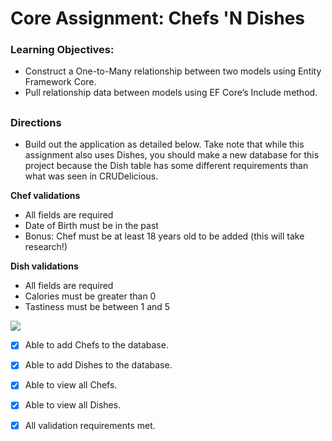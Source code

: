 # Core Assignment: Chefs 'N Dishes

### Learning Objectives:

- Construct a One-to-Many relationship between two models using Entity Framework Core.
- Pull relationship data between models using EF Core’s Include method.

##

### Directions

- Build out the application as detailed below. Take note that while this assignment also uses Dishes, you should make a new database for this project because the Dish table has some different requirements than what was seen in CRUDelicious.

**Chef validations**

- All fields are required
- Date of Birth must be in the past
- Bonus: Chef must be at least 18 years old to be added (this will take research!)

**Dish validations**

- All fields are required
- Calories must be greater than 0
- Tastiness must be between 1 and 5

![](asset/1663084866__ChefsNDishes.png)

- [x] Able to add Chefs to the database.

- [x] Able to add Dishes to the database.

- [x] Able to view all Chefs.

- [x] Able to view all Dishes.

- [x] All validation requirements met.

